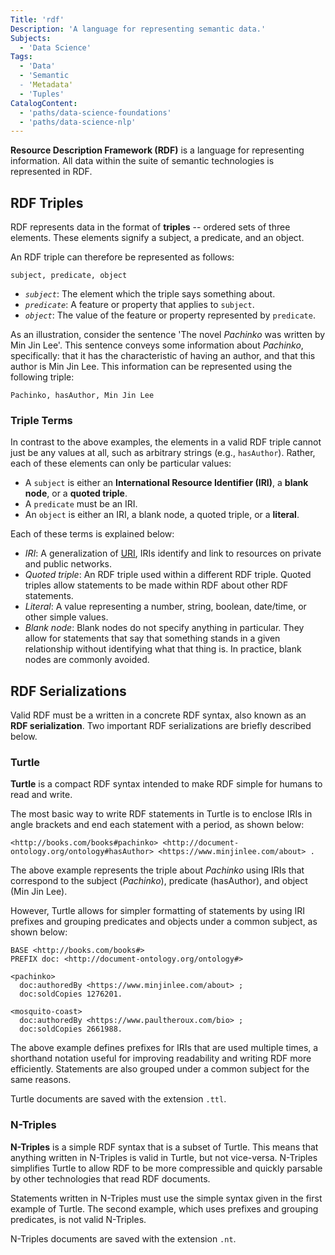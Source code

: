 ```yaml
---
Title: 'rdf'
Description: 'A language for representing semantic data.'
Subjects:
  - 'Data Science'
Tags:
  - 'Data'
  - 'Semantic
  - 'Metadata'
  - 'Tuples'
CatalogContent:
  - 'paths/data-science-foundations'
  - 'paths/data-science-nlp'
---
```


**Resource Description Framework (RDF)** is a language for representing information. All data within the suite of semantic technologies is represented in RDF.

## RDF Triples

RDF represents data in the format of **triples** -- ordered sets of three elements. These elements signify a subject, a predicate, and an object.

An RDF triple can therefore be represented as follows:

```pseudo
subject, predicate, object
```

- *`subject`*: The element which the triple says something about.
- *`predicate`*: A feature or property that applies to `subject`.
- *`object`*: The value of the feature or property represented by `predicate`.

As an illustration, consider the sentence 'The novel *Pachinko* was written by Min Jin Lee'. This sentence conveys some information about *Pachinko*, specifically: that it has the characteristic of having an author, and that this author is Min Jin Lee. This information can be represented using the following triple:

```pseudo
Pachinko, hasAuthor, Min Jin Lee
```

### Triple Terms

In contrast to the above examples, the elements in a valid RDF triple cannot just be any values at all, such as arbitrary strings (e.g., `hasAuthor`). Rather, each of these elements can only be particular values:

- A `subject` is either an **International Resource Identifier (IRI)**, a **blank node**, or a **quoted triple**.
- A `predicate` must be an IRI.
- An `object` is either an IRI, a blank node, a quoted triple, or a **literal**.

Each of these terms is explained below:

- *IRI*: A generalization of [URI](https://www.codecademy.com/resources/docs/general/uri), IRIs identify and link to resources on private and public networks.
- *Quoted triple*: An RDF triple used within a different RDF triple. Quoted triples allow statements to be made within RDF about other RDF statements.
- *Literal*: A value representing a number, string, boolean, date/time, or other simple values.
- *Blank node*: Blank nodes do not specify anything in particular. They allow for statements that say that something stands in a given relationship without identifying what that thing is. In practice, blank nodes are commonly avoided.

## RDF Serializations

Valid RDF must be a written in a concrete RDF syntax, also known as an **RDF serialization**. Two important RDF serializations are briefly described below.

### Turtle

**Turtle** is a compact RDF syntax intended to make RDF simple for humans to read and write.

The most basic way to write RDF statements in Turtle is to enclose IRIs in angle brackets and end each statement with a period, as shown below:

```pseudo
<http://books.com/books#pachinko> <http://document-ontology.org/ontology#hasAuthor> <https://www.minjinlee.com/about> .
```

The above example represents the triple about *Pachinko* using IRIs that correspond to the subject (*Pachinko*), predicate (hasAuthor), and object (Min Jin Lee).

However, Turtle allows for simpler formatting of statements by using IRI prefixes and grouping predicates and objects under a common subject, as shown below:

```pseudo
BASE <http://books.com/books#>
PREFIX doc: <http://document-ontology.org/ontology#>

<pachinko>
  doc:authoredBy <https://www.minjinlee.com/about> ;
  doc:soldCopies 1276201.

<mosquito-coast>
  doc:authoredBy <https://www.paultheroux.com/bio> ;
  doc:soldCopies 2661988.
```

The above example defines prefixes for IRIs that are used multiple times, a shorthand notation useful for improving readability and writing RDF more efficiently. Statements are also grouped under a common subject for the same reasons.

Turtle documents are saved with the extension `.ttl`.

### N-Triples

**N-Triples** is a simple RDF syntax that is a subset of Turtle. This means that anything written in N-Triples is valid in Turtle, but not vice-versa. N-Triples simplifies Turtle to allow RDF to be more compressible and quickly parsable by other technologies that read RDF documents.

Statements written in N-Triples must use the simple syntax given in the first example of Turtle. The second example, which uses prefixes and grouping predicates, is not valid N-Triples.

N-Triples documents are saved with the extension `.nt`.
